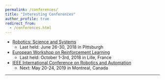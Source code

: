 ```yaml
---
permalink: /conferences/
title: "Interesting Conferences"
author_profile: true
redirect_from: 
  - /conferences.html
---
```


* [Robotics: Science and Systems](http://www.roboticsconference.org)
  * Last held: June 26-30, 2018 in Pittsburgh
* [European Workshop on Reinforcement Learning](https://ewrl.wordpress.com)
  * Last held: October 1-3rd, 2018 in Lille, France
* [IEEE International Conference on Robotics and Automation](https://www.icra2019.org)
  * Next: May 20-24, 2019 in Montreal, Canada

---
